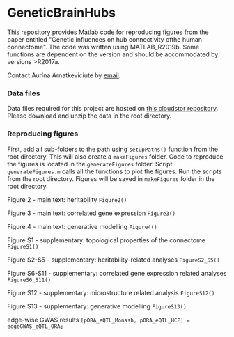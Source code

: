 # GeneticBrainHubs
This repository provides Matlab code for reproducing figures from the paper entitled "Genetic influences on hub connectivity ofthe human connectome". The code was written using MATLAB_R2019b. Some functions are dependent on the version and should be accommodated by versions >R2017a.

Contact Aurina Arnatkeviciute by [email](mailto:aurina.arnatkeviciute@monash.edu).

### Data files
Data files required for this project are hosted on [this cloudstor repository](https://cloudstor.aarnet.edu.au/plus/s/yZafVFjELsQ8SoB).
Please download and unzip the data in the root directory.

### Reproducing figures
First, add all sub-folders to the path using `setupPaths()` function from the root directory. This will also create a `makeFigures` folder.
Code to reproduce the figures is located in the `generateFigures` folder. Script `generateFigures.m` calls all the functions to plot the figures. Run the scripts from the root directory. Figures will be saved in `makeFigures` folder in the root directory.

Figure 2 - main text: heritability
`Figure2()`

Figure 3 - main text: correlated gene expression
`Figure3()`


Figure 4 - main text: generative modelling
`Figure4()`


Figure S1 - supplementary: topological properties of the connectome
`FigureS1()`

Figure S2-S5 - supplementary: heritability-related analyses
`FigureS2_S5()`


Figure S6-S11 - supplementary: correlated gene expression related analyses
`FigureS6_S11()`

Figure S12 - supplementary: microstructure related analysis
`FigureS12()`

Figure S13 - supplementary: generative modelling
`FigureS13()`

edge-wise GWAS results
`[pORA_eQTL_Monash, pORA_eQTL_HCP] = edgeGWAS_eQTL_ORA;`

